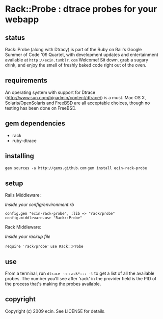 Rack::Probe : dtrace probes for your webapp
===========================================

status
------

Rack::Probe (along with Dtracy) is part of the Ruby on Rail's Google Summer of Code '09 Quartet, with development updates and entertainment available at `http://ecin.tumblr.com` Welcome! Sit down, grab a sugary drink, and enjoy the smell of freshly baked code right out of the oven.

requirements
------------

An operating system with support for Dtrace (http://www.sun.com/bigadmin/content/dtrace/) is a must. Mac OS X, Solaris/OpenSolaris and FreeBSD are all acceptable choices, though no testing has been done on FreeBSD.

gem dependencies
------------

* rack
* ruby-dtrace

installing
----------

`gem sources -a http://gems.github.com`
`gem install ecin-rack-probe`

setup
-----

Rails Middleware:

_Inside your config/environment.rb_

`config.gem "ecin-rack-probe", :lib => "rack/probe"`
`config.middleware.use "Rack::Probe"`

Rack Middleware:

_Inside your rackup file_

`require 'rack/probe'`
`use Rack::Probe`

use
---

From a terminal, run `dtrace -n rack*::: -l` to get a list of all the available probes. The number you'll see after 'rack' in the provider field is the PID of the process that's making the probes available.

copyright
---------

Copyright (c) 2009 ecin. See LICENSE for details.